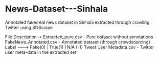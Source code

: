 # News-Dataset---Sinhala
Annotated fake/real news dataset in Sinhala extracted through crawling Twitter using SNScrape

File Description ->
  Extracted_pure.csv - Pure dataset without annotations
  FakeNews_Annotated.csv - Annotated dataset (through crowdsourcing)
  Label ---> Fake(0) | True(1) | N/A (-1)
  Tweet User Metadata.csv - Twitter user meta-data in the extracted set
